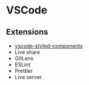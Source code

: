 # VSCode
## Extensions
- [vscode-styled-components](https://marketplace.visualstudio.com/items?itemName=jpoissonnier.vscode-styled-components)
- Live share
- GitLens
- ESLint
- Prettier
- Live server
